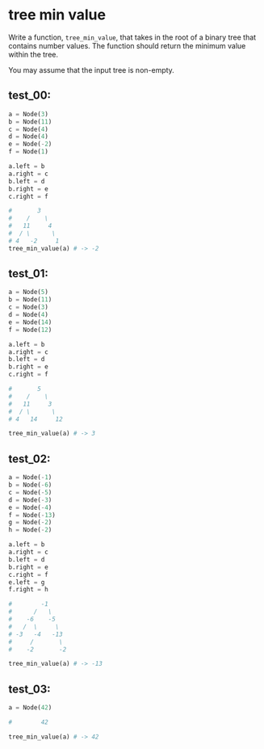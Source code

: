 # tree min value

Write a function, `tree_min_value`, that takes in the root of a binary tree that contains number values. The function should return the minimum value within the tree.

You may assume that the input tree is non-empty.

## test_00:

```python
a = Node(3)
b = Node(11)
c = Node(4)
d = Node(4)
e = Node(-2)
f = Node(1)

a.left = b
a.right = c
b.left = d
b.right = e
c.right = f

#       3
#    /    \
#   11     4
#  / \      \
# 4   -2     1
tree_min_value(a) # -> -2
```

## test_01:

```python
a = Node(5)
b = Node(11)
c = Node(3)
d = Node(4)
e = Node(14)
f = Node(12)

a.left = b
a.right = c
b.left = d
b.right = e
c.right = f

#       5
#    /    \
#   11     3
#  / \      \
# 4   14     12

tree_min_value(a) # -> 3
```

## test_02:

```python
a = Node(-1)
b = Node(-6)
c = Node(-5)
d = Node(-3)
e = Node(-4)
f = Node(-13)
g = Node(-2)
h = Node(-2)

a.left = b
a.right = c
b.left = d
b.right = e
c.right = f
e.left = g
f.right = h

#        -1
#      /   \
#    -6    -5
#   /  \     \
# -3   -4   -13
#     /       \
#    -2       -2

tree_min_value(a) # -> -13
```

## test_03:

```python
a = Node(42)

#        42

tree_min_value(a) # -> 42
```
